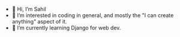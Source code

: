 - 👋 Hi, I’m Sahil
- 👀 I’m interested in coding in general, and mostly the "I can create anything" aspect of it.
- 🌱 I’m currently learning Django for web dev.
<!---
- 💞️ I’m looking to collaborate on ...
- 📫 How to reach me ...
--->
<!---
Skulltroxx/Skulltroxx is a ✨ special ✨ repository because its `README.md` (this file) appears on your GitHub profile.
You can click the Preview link to take a look at your changes.
--->
